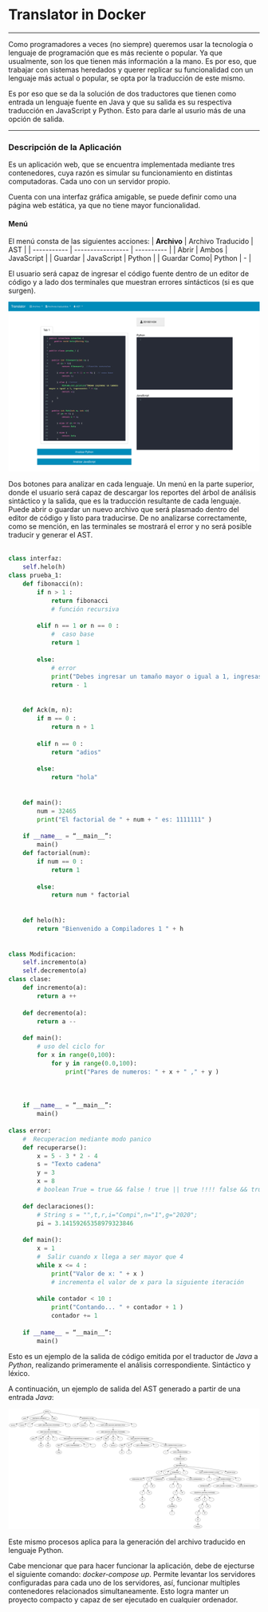 # Translator in Docker
---

Como programadores a veces (no siempre) queremos usar la tecnología o lenguaje de programación que es más reciente o popular. Ya que usualmente, son los que tienen más información a la mano. Es por eso, que trabajar con sistemas heredados y querer replicar su funcionalidad con un lenguaje más actual o popular, se opta por la traducción de este mismo.

Es por eso que se da la solución de dos traductores que tienen como entrada un lenguaje fuente en Java y que su salida es su respectiva traducción en JavaScript y Python. Esto para darle al usurio más de una opción de salida.

---

### Descripción de la Aplicación 
Es un aplicación web, que se encuentra implementada mediante tres contenedores, cuya razón es simular su funcionamiento en distintas computadoras. Cada uno con un servidor propio.



Cuenta con una interfaz gráfica amigable, se puede definir como una página web estática, ya que no tiene mayor funcionalidad. 

#### Menú
El menú consta de las siguientes acciones:
|  **Archivo**    | Archivo Traducido |  AST        |
| ----------- | ----------------- | ----------  |
| Abrir       |     Ambos         |  JavaScript |
| Guardar     |   JavaScript      |  Python     |
| Guardar Como|     Python        |     -       | 

El usuario será capaz de ingresar el código fuente dentro de un editor de código y a lado dos terminales que muestran errores sintácticos (si es que surgen).

![main page](./Documentation/Screenshots/main2.png "Aplicación web")

Dos botones para analizar en cada lenguaje. Un menú en la parte superior, donde el usuario será capaz de descargar los reportes del árbol de análisis sintáctico y la salida, que es la traducción resultante de cada lenguaje. Puede abrir o guardar un nuevo archivo que será plasmado dentro del editor de código y listo para traducirse. De no analizarse correctamente, como se mención, en las terminales se mostrará el error y no será posible traducir y generar el AST.

```Python

class interfaz:
	self.helo(h)
class prueba_1:
	def fibonacci(n):
		if n > 1 :
			return fibonacci 
			# función recursiva

		elif n == 1 or n == 0 :
			#  caso base
			return 1 

		else:
			# error
			print("Debes ingresar un tamaño mayor o igual a 1, ingresaste: " + n )
			return - 1 


	def Ack(m, n):
		if m == 0 :
			return n + 1 

		elif n == 0 :
			return "adios" 

		else:
			return "hola" 


	def main():
		num = 32465 
		print("El factorial de " + num + " es: 1111111" )

	if __name__ = “__main__”:
 		main()
	def factorial(num):
		if num == 0 :
			return 1 

		else:
			return num * factorial 


	def helo(h):
		return "Bienvenido a Compiladores 1 " + h 


class Modificacion:
	self.incremento(a)
	self.decremento(a)
class clase:
	def incremento(a):
		return a ++

	def decremento(a):
		return a --

	def main():
		# uso del ciclo for
		for x in range(0,100):
			for y in range(0.0,100):
				print("Pares de numeros: " + x + " ," + y )



	if __name__ = “__main__”:
 		main()

class error:
	#  Recuperacion mediante modo panico
	def recuperarse():
		x = 5 - 3 * 2 - 4 
		s = "Texto cadena" 
		y = 3 
		x = 8 
		# boolean True = true && false ! true || true !!!! false && true;

	def declaraciones():
		# String s = "",t,r,i="Compi",n="1",g="2020";
		pi = 3.14159265358979323846 

	def main():
		x = 1 
		#  Salir cuando x llega a ser mayor que 4
		while x <= 4 :
			print("Valor de x: " + x )
			# incrementa el valor de x para la siguiente iteración

		while contador < 10 :
			print("Contando... " + contador + 1 )
			contador += 1

	if __name__ = “__main__”:
 		main()


```

Esto es un ejemplo de la salida de código emitida por el traductor de *Java* a *Python*, realizando primeramente el análisis correspondiente. Sintáctico y léxico.

A continuación, un ejemplo de salida del AST generado a partir de una entrada *Java*:

![AST](./Documentation/Screenshots/ast.png "AST Generado")


Este mismo procesos aplica para la generación del archivo traducido en lenguaje Python.

Cabe mencionar que para hacer funcionar la aplicación, debe de ejecturse el siguiente comando: *docker-compose up*. Permite levantar los servidores configuradas para cada uno de los servidores, así, funcionar multiples contenedores relacionados simultaneamente. Esto logra manter un proyecto compacto y capaz de ser ejecutado en cualquier ordenador.

